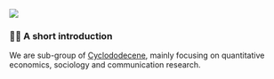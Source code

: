 
<a href="https://sm.ms/image/3GyzKWIYFqmHBnT" target="_blank"><img src="https://s2.loli.net/2022/04/25/3GyzKWIYFqmHBnT.png" ></a>

<!--
**Here are some ideas to get you started:**

🙋‍♀️ A short introduction - what is your organization all about?
🌈 Contribution guidelines - how can the community get involved?
👩‍💻 Useful resources - where can the community find your docs? Is there anything else the community should know?
🍿 Fun facts - what does your team eat for breakfast?
🧙 Remember, you can do mighty things with the power of [Markdown](https://docs.github.com/github/writing-on-github/getting-started-with-writing-and-formatting-on-github/basic-writing-and-formatting-syntax)
-->

### 🙋‍♀️ A short introduction

We are sub-group of [Cyclododecene](https://github.com/Cyclododecene), mainly focusing on quantitative economics, sociology and communication research.

